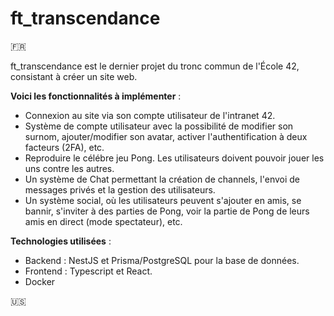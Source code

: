 # ft_transcendance

🇫🇷

ft_transcendance est le dernier projet du tronc commun de l'École 42, consistant à créer un site web.

__Voici les fonctionnalités à implémenter__ :

* Connexion au site via son compte utilisateur de l'intranet 42.
* Système de compte utilisateur avec la possibilité de modifier son surnom, ajouter/modifier son avatar, activer l'authentification à deux facteurs (2FA), etc.
* Reproduire le célébre jeu Pong. Les utilisateurs doivent pouvoir jouer les uns contre les autres.
* Un système de Chat permettant la création de channels, l'envoi de messages privés et la gestion des utilisateurs.
* Un système social, où les utilisateurs peuvent s'ajouter en amis, se bannir, s'inviter à des parties de Pong, voir la partie de Pong de leurs amis en direct (mode spectateur), etc.

__Technologies utilisées__ :

* Backend : NestJS et Prisma/PostgreSQL pour la base de données.
* Frontend : Typescript et React.
* Docker

🇺🇸

